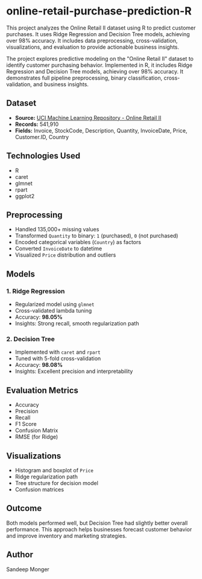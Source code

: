 # online-retail-purchase-prediction-R
This project analyzes the Online Retail II dataset using R to predict customer purchases. It uses Ridge Regression and Decision Tree models, achieving over 98% accuracy. It includes data preprocessing, cross-validation, visualizations, and evaluation to provide actionable business insights.

The project explores predictive modeling on the "Online Retail II" dataset to identify customer purchasing behavior. Implemented in R, it includes Ridge Regression and Decision Tree models, achieving over 98% accuracy. It demonstrates full pipeline preprocessing, binary classification, cross-validation, and business insights.

## Dataset

- **Source:** [UCI Machine Learning Repository - Online Retail II](https://archive.ics.uci.edu/ml/datasets/Online+Retail+II)
- **Records:** 541,910
- **Fields:** Invoice, StockCode, Description, Quantity, InvoiceDate, Price, Customer.ID, Country

##  Technologies Used

- R
- caret
- glmnet
- rpart
- ggplot2

## Preprocessing

- Handled 135,000+ missing values
- Transformed `Quantity` to binary: `1` (purchased), `0` (not purchased)
- Encoded categorical variables (`Country`) as factors
- Converted `InvoiceDate` to datetime
- Visualized `Price` distribution and outliers

## Models

### 1. Ridge Regression
- Regularized model using `glmnet`
- Cross-validated lambda tuning
- Accuracy: **98.05%**
- Insights: Strong recall, smooth regularization path

### 2. Decision Tree
- Implemented with `caret` and `rpart`
- Tuned with 5-fold cross-validation
- Accuracy: **98.08%**
- Insights: Excellent precision and interpretability

## Evaluation Metrics

- Accuracy
- Precision
- Recall
- F1 Score
- Confusion Matrix
- RMSE (for Ridge)

##  Visualizations

- Histogram and boxplot of `Price`
- Ridge regularization path
- Tree structure for decision model
- Confusion matrices

## Outcome

Both models performed well, but Decision Tree had slightly better overall performance. This approach helps businesses forecast customer behavior and improve inventory and marketing strategies.

##  Author

Sandeep Monger
